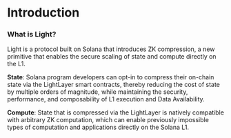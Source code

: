 # Introduction

### What is Light?

Light is a protocol built on Solana that introduces ZK compression, a new primitive that enables the secure scaling of state and compute directly on the L1.

**State**: Solana program developers can opt-in to compress their on-chain state via the LightLayer smart contracts, thereby reducing the cost of state by multiple orders of magnitude, while maintaining the security, performance, and composability of L1 execution and Data Availability.

**Compute**: State that is compressed via the LightLayer is natively compatible with arbitrary ZK computation, which can enable previously impossible types of computation and applications directly on the Solana L1.



